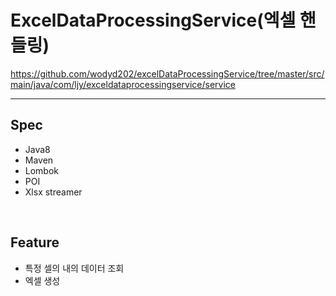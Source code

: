 # ExcelDataProcessingService(엑셀 핸들링)

https://github.com/wodyd202/excelDataProcessingService/tree/master/src/main/java/com/ljy/exceldataprocessingservice/service

<hr/>

## Spec
- Java8
- Maven
- Lombok
- POI
- Xlsx streamer

<br/>

## Feature
- 특정 셀의 내의 데이터 조회
- 엑셀 생성
